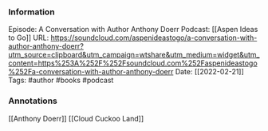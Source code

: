 ### Information

Episode: A Conversation with Author Anthony Doerr
Podcast: [[Aspen Ideas to Go]]
URL: https://soundcloud.com/aspenideastogo/a-conversation-with-author-anthony-doerr?utm_source=clipboard&utm_campaign=wtshare&utm_medium=widget&utm_content=https%253A%252F%252Fsoundcloud.com%252Faspenideastogo%252Fa-conversation-with-author-anthony-doerr
Date: [[2022-02-21]]
Tags: #author #books 
#podcast


### Annotations

[[Anthony Doerr]]
[[Cloud Cuckoo Land]]
